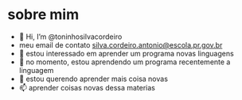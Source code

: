 # sobre mim
- 👋 Hi, I’m @toninhosilvacordeiro
- meu email de contato silva.cordeiro.antonio@escola.pr.gov.br
- 👀 estou interessado em aprender um programa novas linguagens 
- 🌱 no momento, estou aprendendo um programa recentemente a linguagem 
- 💞 estou querendo aprender mais coisa novas
- 📫 aprender coisas novas dessa materias

<!---
toninhosilvacordeiro/toninhosilvacordeiro is a ✨ special ✨ repository because its `README.md` (this file) appears on your GitHub profile.
You can click the Preview link to take a look at your changes.
--->
